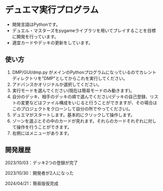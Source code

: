 # デュエマ実行プログラム

- 開発言語はPythonです。
- デュエル・マスターズをpygameライブラリを用いてプレイすることを目標に開発を行っています。
- 適宜カードやデッキの更新をしています。

## 使い方

1. DMP/GUI/dmp.py がメインのPythonプログラムになっているのでカレントディレクトリを"DMP"としてからこれを実行してください。
2. アドバンスかオリジナルか選択してください。
3. 実行モードを選んでください(現在は簡易モードのみ動きます)。
4. 自分のデッキ、相手のデッキの順で選んでください(デッキの自己登録、リストの変更などはファイル構成をいじると行うことができますが、その場合はこのプロジェクトをクローンして自分の所でやってください)。
5. デュエマがスタートします。基本的にクリックして操作します。
6. ゾーンを選ぶとその中のカードが見れます。それらのカードそれぞれに対して操作を行うことができます。
7. 右側にはメニューがあります。

## 開発履歴

2023/10/03：デッキ2つの登録が完了

2023/10/30：開発者が2人になった

2024/04/21：簡易版仮完成